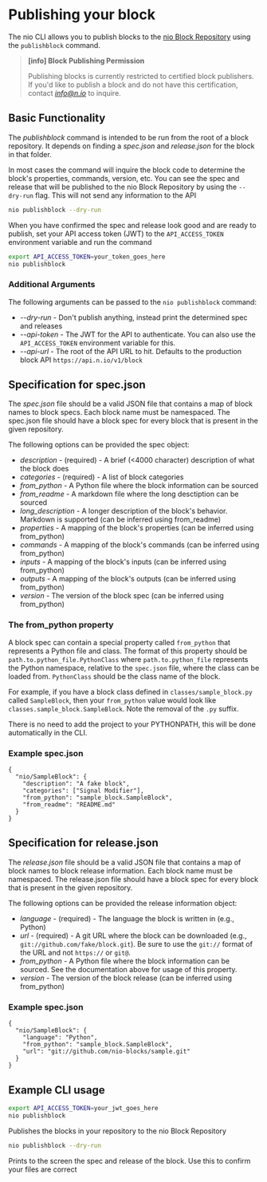 # Publishing your block

The nio CLI allows you to publish blocks to the [nio Block Repository](https://blocks.n.io) using the `publishblock` command.

>**[info] Block Publishing Permission**
>
> Publishing blocks is currently restricted to certified block publishers. If you'd like to publish a block and do not have this certification, contact *info@n.io* to inquire.

## Basic Functionality

The *publishblock* command is intended to be run from the root of a block repository. It depends on finding a *spec.json* and *release.json* for the block in that folder.

In most cases the command will inquire the block code to determine the block's properties, commands, version, etc. You can see the spec and release that will be published to the nio Block Repository by using the `--dry-run` flag. This will not send any information to the API

```bash
nio publishblock --dry-run
```

When you have confirmed the spec and release look good and are ready to publish, set your API access token (JWT) to the `API_ACCESS_TOKEN` environment variable and run the command

```bash
export API_ACCESS_TOKEN=your_token_goes_here
nio publishblock
```

### Additional Arguments

The following arguments can be passed to the `nio publishblock` command:

 * *--dry-run* - Don't publish anything, instead print the determined spec and releases
 * *--api-token* - The JWT for the API to authenticate. You can also use the `API_ACCESS_TOKEN` environment variable for this.
 * *--api-url* - The root of the API URL to hit. Defaults to the production block API `https://api.n.io/v1/block`

## Specification for spec.json

The *spec.json* file should be a valid JSON file that contains a map of block names to block specs. Each block name must be namespaced. The spec.json file should have a block spec for every block that is present in the given repository.

The following options can be provided the spec object:

 * *description* - (required) - A brief (<4000 character) description of what the block does
 * *categories* - (required) - A list of block categories
 * *from_python* - A Python file where the block information can be sourced
 * *from_readme* - A markdown file where the long desctiption can be sourced
 * *long_description* - A longer description of the block's behavior. Markdown is supported (can be inferred using from_readme)
 * *properties* - A mapping of the block's properties (can be inferred using from_python)
 * *commands* - A mapping of the block's commands (can be inferred using from_python)
 * *inputs* - A mapping of the block's inputs (can be inferred using from_python)
 * *outputs* - A mapping of the block's outputs (can be inferred using from_python)
 * *version* - The version of the block spec (can be inferred using from_python)

### The from_python property

A block spec can contain a special property called `from_python` that represents a Python file and class. The format of this property should be `path.to.python_file.PythonClass` where `path.to.python_file` represents the Python namespace, relative to the `spec.json` file, where the class can be loaded from. `PythonClass` should be the class name of the block.

For example, if you have a block class defined in `classes/sample_block.py` called `SampleBlock`, then your `from_python` value would look like `classes.sample_block.SampleBlock`. Note the removal of the `.py` suffix.

There is no need to add the project to your PYTHONPATH, this will be done automatically in the CLI.

### Example spec.json
```
{
  "nio/SampleBlock": {
    "description": "A fake block",
	"categories": ["Signal Modifier"],
	"from_python": "sample_block.SampleBlock",
	"from_readme": "README.md"
  }
}
```

## Specification for release.json

The *release.json* file should be a valid JSON file that contains a map of block names to block release information. Each block name must be namespaced. The release.json file should have a block spec for every block that is present in the given repository.

The following options can be provided the release information object:

 * *language* - (required) - The language the block is written in (e.g., Python)
 * *url* - (required) - A git URL where the block can be downloaded (e.g., `git://github.com/fake/block.git`). Be sure to use the `git://` format of the URL and not `https://` or `git@`.
 * *from_python* - A Python file where the block information can be sourced. See the documentation above for usage of this property.
 * *version* - The version of the block release (can be inferred using from_python)

### Example spec.json
```
{
  "nio/SampleBlock": {
    "language": "Python",
	"from_python": "sample_block.SampleBlock",
	"url": "git://github.com/nio-blocks/sample.git"
  }
}
```

## Example CLI usage

```bash
export API_ACCESS_TOKEN=your_jwt_goes_here
nio publishblock
```
Publishes the blocks in your repository to the nio Block Repository

```bash
nio publishblock --dry-run
```
Prints to the screen the spec and release of the block. Use this to confirm your files are correct
